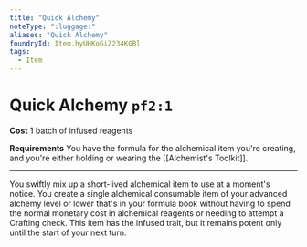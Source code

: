 ```yaml
---
title: "Quick Alchemy"
noteType: ":luggage:"
aliases: "Quick Alchemy"
foundryId: Item.hyUHKoGiZ234KGBl
tags:
  - Item
---
```


# Quick Alchemy `pf2:1`

**Cost** 1 batch of infused reagents

**Requirements** You have the formula for the alchemical item you're creating, and you're either holding or wearing the [[Alchemist's Toolkit]].

* * *

You swiftly mix up a short-lived alchemical item to use at a moment's notice. You create a single alchemical consumable item of your advanced alchemy level or lower that's in your formula book without having to spend the normal monetary cost in alchemical reagents or needing to attempt a Crafting check. This item has the infused trait, but it remains potent only until the start of your next turn.
